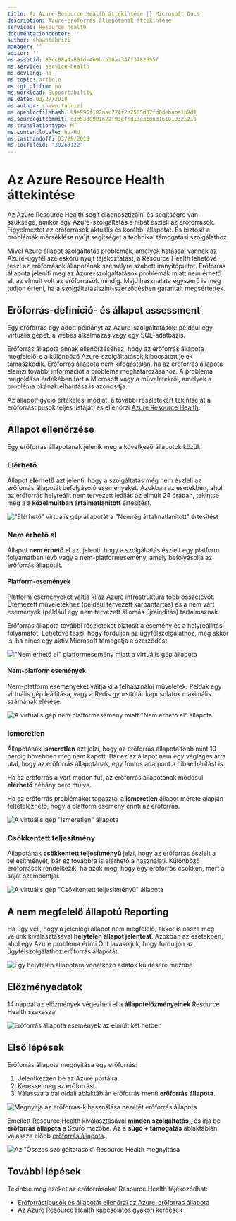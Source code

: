 ```yaml
---
title: Az Azure Resource Health áttekintése |} Microsoft Docs
description: Azure-erőforrás állapotának áttekintése
services: Resource health
documentationcenter: ''
author: shawntabrizi
manager: ''
editor: ''
ms.assetid: 85cc88a4-80fd-4b9b-a30a-34ff3782855f
ms.service: service-health
ms.devlang: na
ms.topic: article
ms.tgt_pltfrm: na
ms.workload: Supportability
ms.date: 03/27/2018
ms.author: shawn.tabrizi
ms.openlocfilehash: 99e996f182aac774f2e2565d87fd0debaba1b2d1
ms.sourcegitcommit: c3d53d8901622f93efcd13a31863161019325216
ms.translationtype: MT
ms.contentlocale: hu-HU
ms.lasthandoff: 03/29/2018
ms.locfileid: "30263122"
---
```

# <a name="azure-resource-health-overview"></a>Az Azure Resource Health áttekintése
 
Az Azure Resource Health segít diagnosztizálni és segítségre van szüksége, amikor egy Azure-szolgáltatás a hibát észleli az erőforrások. Figyelmeztet az erőforrások aktuális és korábbi állapotát. És biztosít a problémák mérséklése nyújt segítséget a technikai támogatási szolgálathoz.

Mivel [Azure állapot](https://status.azure.com) szolgáltatás problémák, amelyek hatással vannak az Azure-ügyfél széleskörű nyújt tájékoztatást, a Resource Health lehetővé teszi az erőforrások állapotának személyre szabott irányítópultot. Erőforrás állapota jeleníti meg az Azure-szolgáltatások problémák miatt nem érhető el, az elmúlt volt az erőforrások mindig. Majd használata egyszerű is meg tudjon érteni, ha a szolgáltatásiszint-szerződésben garantált megsértettek. 

## <a name="resource-definition-and-health-assessment"></a>Erőforrás-definíció- és állapot assessment
Egy erőforrás egy adott példányt az Azure-szolgáltatások: például egy virtuális gépet, a webes alkalmazás vagy egy SQL-adatbázis.

Erőforrás állapota annak ellenőrzéséhez, hogy az erőforrás állapota megfelelő-e a különböző Azure-szolgáltatások kibocsátott jelek támaszkodik. Erőforrás állapota nem kifogástalan, ha az erőforrás állapota elemzi további információt a probléma meghatározásához. A probléma megoldása érdekében tart a Microsoft vagy a műveletekről, amelyek a probléma okának elhárítása is azonosítja. 

Az állapotfigyelő értékelési módját, a további részletekért tekintse át a erőforrástípusok teljes listáját, és ellenőrzi [Azure Resource Health](resource-health-checks-resource-types.md).

## <a name="health-status"></a>Állapot ellenőrzése
Egy erőforrás állapotának jelenik meg a következő állapotok közül.

### <a name="available"></a>Elérhető
Állapot **elérhető** azt jelenti, hogy a szolgáltatás még nem észleli az erőforrás állapotát befolyásoló eseményeket. Azokban az esetekben, ahol az erőforrás helyreállt nem tervezett leállás az elmúlt 24 órában, tekintse meg a **a közelmúltban ártalmatlanított** értesítést.

!["Elérhető" virtuális gép állapotát a "Nemrég ártalmatlanított" értesítést](./media/resource-health-overview/Available.png)

### <a name="unavailable"></a>Nem érhető el
Állapot **nem érhető el** azt jelenti, hogy a szolgáltatás észlelt egy platform folyamatban lévő vagy a nem-platformesemény, amely befolyásolja az erőforrás állapotát.

#### <a name="platform-events"></a>Platform-események
Platform eseményeket váltja ki az Azure infrastruktúra több összetevőt. Ütemezett műveletekhez (például tervezett karbantartás) és a nem várt események (például egy nem tervezett állomás újraindítás) tartalmaznak.

Erőforrás állapota további részleteket biztosít a esemény és a helyreállítási folyamatot. Lehetővé teszi, hogy forduljon az ügyfélszolgálathoz, még akkor is, ha nincs egy aktív Microsoft támogatja a szerződést.

!["Nem érhető el" platformesemény miatt a virtuális gép állapota](./media/resource-health-overview/Unavailable.png)

#### <a name="non-platform-events"></a>Nem-platform események
Nem-platform eseményeket váltja ki a felhasználói műveletek. Példák egy virtuális gép leállítása, vagy a Redis gyorsítótár kapcsolatok maximális számának elérése.

![A virtuális gép nem platformesemény miatt "Nem érhető el" állapota](./media/resource-health-overview/Unavailable_NonPlatform.png)

### <a name="unknown"></a>Ismeretlen
Állapotának **ismeretlen** azt jelzi, hogy az erőforrás állapota több mint 10 percig bővebben még nem kapott. Bár ez az állapot nem egy végleges arra utal, hogy az erőforrás állapotának, egy fontos adatpont a hibaelhárítást is.

Ha az erőforrás a várt módon fut, az erőforrás állapotának módosul **elérhető** néhány perc múlva.

Ha az erőforrás problémákat tapasztal a **ismeretlen** állapot mérete alapján feltételezhető, hogy a platform esemény érinti az erőforrás.

![A virtuális gép "Ismeretlen" állapota](./media/resource-health-overview/Unknown.png)

### <a name="degraded"></a>Csökkentett teljesítmény
Állapotának **csökkentett teljesítményű** jelzi, hogy az erőforrás észlelt a teljesítményét, bár ez továbbra is elérhető a használati.
Különböző erőforrások rendelkezik, ha azok meg, hogy egy erőforrás csökken, mert a saját szempontjai.

![A virtuális gép "Csökkentett teljesítményű" állapota](./media/resource-health-overview/degraded.png)

## <a name="reporting-an-incorrect-status"></a>A nem megfelelő állapotú Reporting
Ha úgy véli, hogy a jelenlegi állapot nem megfelelő, akkor is ossza meg velünk kiválasztásával **helytelen állapot jelentést**. Azokban az esetekben, ahol egy Azure probléma érinti Önt javasoljuk, hogy forduljon az ügyfélszolgálathoz erőforrás állapotát. 

![Egy helytelen állapotára vonatkozó adatok küldésére mezőbe](./media/resource-health-overview/incorrect-status.png)

## <a name="historical-information"></a>Előzményadatok
14 nappal az előzmények végezheti el a **állapotelőzményeinek** Resource Health szakasza. 

![Erőforrás állapota események az elmúlt két hétben](./media/resource-health-overview/history-blade.png)

## <a name="getting-started"></a>Első lépések
Erőforrás állapota megnyitása egy erőforrás:
1.  Jelentkezzen be az Azure portálra.
2.  Keresse meg az erőforrást.
3.  Válassza a bal oldali ablaktáblán erőforrás menü **erőforrás állapota**.

![Megnyitja az erőforrás-kihasználása nézetét erőforrás állapota](./media/resource-health-overview/from-resource-blade.png)

Emellett Resource Health kiválasztásával **minden szolgáltatás** , és írja be **erőforrás állapota** a Szűrő mezőbe. Az a **súgó + támogatás** ablaktáblán válassza előbb [erőforrás állapota](https://ms.portal.azure.com/#blade/Microsoft_Azure_Monitoring/AzureMonitoringBrowseBlade/resourceHealth).

![Az "Összes szolgáltatások" Resource Health megnyitása](./media/resource-health-overview/FromOtherServices.png)

## <a name="next-steps"></a>További lépések

Tekintse meg ezeket az erőforrásokat Resource Health tájékozódhat:
-  [Erőforrástípusok és állapotát ellenőrzi az Azure-erőforrás állapota](resource-health-checks-resource-types.md)
-  [Az Azure Resource Health kapcsolatos gyakori kérdések](resource-health-faq.md)




